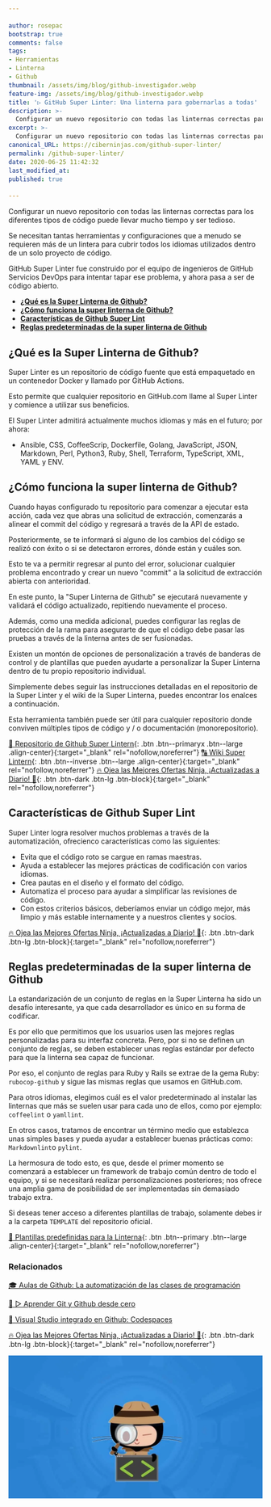 ```yaml
---

author: rosepac
bootstrap: true
comments: false
tags:
- Herramientas
- Linterna
- Github
thumbnail: /assets/img/blog/github-investigador.webp
feature-img: /assets/img/blog/github-investigador.webp
title: '▷ GitHub Super Linter: Una linterna para gobernarlas a todas'
description: >-
  Configurar un nuevo repositorio con todas las linternas correctas para los diferentes tipos de código puede llevar mucho tiempo y ser tedioso. Github Super Linter es la solución perfecta para eso.
excerpt: >-
  Configurar un nuevo repositorio con todas las linternas correctas para los diferentes tipos de código puede llevar mucho tiempo y ser tedioso. Github Super Linter es la solución perfecta para eso.
canonical_URL: https://ciberninjas.com/github-super-linter/
permalink: /github-super-linter/
date: 2020-06-25 11:42:32
last_modified_at: 
published: true

---
```


Configurar un nuevo repositorio con todas las linternas correctas para los diferentes tipos de código puede llevar mucho tiempo y ser tedioso.

Se necesitan tantas herramientas y configuraciones que a menudo se requieren más de un lintera para cubrir todos los idiomas utilizados dentro de un solo proyecto de código.

GitHub Super Linter fue construido por el equipo de ingenieros de GitHub Servicios DevOps para intentar tapar ese problema, y ahora pasa a ser de código abierto.
- [**¿Qué es la Super Linterna de Github?**](#qué-es-la-super-linterna-de-github)
- [**¿Cómo funciona la super linterna de Github?**](#cómo-funciona-la-super-linterna-de-github)
- [**Características de Github Super Lint**](#características-de-github-super-lint)
- [**Reglas predeterminadas de la super linterna de Github**](#reglas-predeterminadas-de-la-super-linterna-de-github)

## **¿Qué es la Super Linterna de Github?**

Super Linter es un repositorio de código fuente  que está empaquetado en un contenedor Docker y llamado por GitHub Actions. 

Esto permite que cualquier repositorio en GitHub.com llame al Super Linter y comience a utilizar sus beneficios.

El Super Linter admitirá actualmente muchos idiomas y más en el futuro; por ahora:

- Ansible, CSS, CoffeeScrip, Dockerfile, Golang, JavaScript, JSON, Markdown, Perl, Python3, Ruby, Shell, Terraform, TypeScript, XML, YAML y ENV.

## **¿Cómo funciona la super linterna de Github?**

Cuando hayas configurado tu repositorio para comenzar a ejecutar esta acción, cada vez que abras una solicitud de extracción, comenzarás a alinear el commit del código y regresará a través de la API de estado.

Posteriormente, se te informará si alguno de los cambios del código se realizó con éxito o si se detectaron errores, dónde están y cuáles son.

Esto te va a permitir regresar al punto del error, solucionar cualquier problema encontrado y crear un nuevo "commit" a la solicitud de extracción abierta con anterioridad.

En este punto, la "Super Linterna de Github" se ejecutará nuevamente y validará el código actualizado, repitiendo nuevamente el proceso.

Además, como una medida adicional, puedes configurar las reglas de protección de la rama para asegurarte de que el código debe pasar las pruebas a través de la linterna antes de ser fusionadas.

Existen un montón de opciones de personalización a través de banderas de control y de plantillas que pueden ayudarte a personalizar la Super Linterna dentro de tu propio repositorio individual.

Simplemente debes seguir las instrucciones detalladas en el repositorio de la Super Linter y el wiki de la Super Linterna, puedes encontrar los enalces a continuación.

Esta herramienta también puede ser útil para cualquier repositorio donde conviven múltiples tipos de código y / o documentación (monorepositorio).

[📂 Repositorio de Github Super Lintern](https://github.com/github/super-linter/){: .btn .btn--primaryx .btn--large .align-center}{:target="_blank" rel="nofollow,noreferrer"}
[🔠 Wiki Super Lintern](https://github.com/github/super-linter/wiki){: .btn .btn--inverse .btn--large .align-center}{:target="_blank" rel="nofollow,noreferrer"}
[🔥 Ojea las Mejores Ofertas Ninja, ¡Actualizadas a Diario! 🎁](https://www.amazon.es/shop/cibercursos){: .btn .btn-dark .btn-lg .btn-block}{:target="_blank" rel="nofollow,noreferrer"}

## **Características de Github Super Lint**

Super Linter logra resolver muchos problemas a través de la automatización, ofrecienco características como las siguientes:

- Evita que el código roto se cargue en ramas maestras.
- Ayuda a establecer las mejores prácticas de codificación con varios idiomas.
- Crea pautas en el diseño y el formato del código.
- Automatiza el proceso para ayudar a simplificar las revisiones de código.
- Con estos criterios básicos, deberíamos enviar un código mejor, más limpio y más estable internamente y a nuestros clientes y socios.

[🔥 Ojea las Mejores Ofertas Ninja, ¡Actualizadas a Diario! 🎁](https://www.amazon.es/shop/cibercursos){: .btn .btn-dark .btn-lg .btn-block}{:target="_blank" rel="nofollow,noreferrer"}

## **Reglas predeterminadas de la super linterna de Github**

La estandarización de un conjunto de reglas en la Super Linterna ha sido un desafío interesante, ya que cada desarrollador es único en su forma de codificar.

Es por ello que permitimos que los usuarios usen las mejores reglas personalizadas para su interfaz concreta. Pero, por si no se definen un conjunto de reglas, se deben establecer unas reglas estándar por defecto para que la linterna sea capaz de funcionar.

Por eso, el conjunto de reglas para Ruby y Rails se extrae de la gema Ruby: `rubocop-github` y sigue las mismas reglas que usamos en GitHub.com.

Para otros idiomas, elegimos cuál es el valor predeterminado al instalar las linternas que más se suelen usar para cada uno de ellos, como por ejemplo: `coffeelint` o `yamllint`.

En otros casos, tratamos de encontrar un término medio que establezca unas simples bases y pueda ayudar a establecer buenas prácticas como: `Markdownlint`o `pylint`.

La hermosura de todo esto, es que, desde el primer momento se comenzará a establecer un framework de trabajo común dentro de todo el equipo, y si se necesitará realizar personalizaciones posteriores; nos ofrece una amplia gama de posibilidad de ser implementadas sin demasiado trabajo extra.

Si deseas tener acceso a diferentes plantillas de trabajo, solamente debes ir a la carpeta `TEMPLATE` del repositorio oficial.

[📁 Plantillas predefinidas para la Linterna](https://github.com/github/super-linter/tree/master/TEMPLATES
){: .btn .btn--primary .btn--large .align-center}{:target="_blank" rel="nofollow,noreferrer"}

### **Relacionados** <!-- omit in toc -->

[🎓 Aulas de Github: La automatización de las clases de programación](https://ciberninjas.com/github-classroom/)

[🥇 ▷ Aprender Git y Github desde cero](https://ciberninjas.com/github-git-recursos/)

[🥇 Visual Studio integrado en Github: Codespaces](https://ciberninjas.com/codespace-editor-github/)

[🔥 Ojea las Mejores Ofertas Ninja, ¡Actualizadas a Diario! 🎁](https://www.amazon.es/shop/cibercursos){: .btn .btn-dark .btn-lg .btn-block}{:target="_blank" rel="nofollow,noreferrer"}

![Configurar un nuevo repositorio con todas las linternas correctas para los diferentes tipos de código puede llevar mucho tiempo y ser tedioso. Github Super Linter es la solución perfecta para eso.](/assets/img/blog/github-investigador.webp "Configurar un nuevo repositorio con todas las linternas correctas para los diferentes tipos de código puede llevar mucho tiempo y ser tedioso. Github Super Linter es la solución perfecta para eso.")